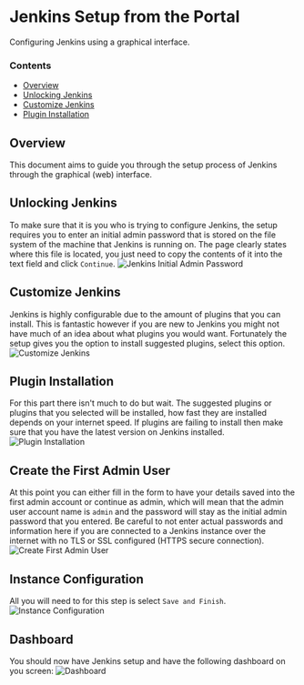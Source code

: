 # Jenkins Setup from the Portal
Configuring Jenkins using a graphical interface.
<!--TOC_START-->
### Contents
- [Overview](#overview)
- [Unlocking Jenkins](#unlocking-jenkins)
- [Customize Jenkins](#customize-jenkins)
- [Plugin Installation](#plugin-installation)

<!--TOC_END-->
## Overview
This document aims to guide you through the setup process of Jenkins through the graphical (web) interface.
## Unlocking Jenkins
To make sure that it is you who is trying to configure Jenkins, the setup requires you to enter an initial admin password that is stored on the file system of the machine that Jenkins is running on.
The page clearly states where this file is located, you just need to copy the contents of it into the text field and click `Continue`.
![Jenkins Initial Admin Password](https://i.imgur.com/Poqds4F.png)
## Customize Jenkins
Jenkins is highly configurable due to the amount of plugins that you can install.
This is fantastic however if you are new to Jenkins you might not have much of an idea about what plugins you would want.
Fortunately the setup gives you the option to install suggested plugins, select this option.
![Customize Jenkins](https://i.imgur.com/hg1BlXL.png)
## Plugin Installation
For this part there isn't much to do but wait.
The suggested plugins or plugins that you selected will be installed, how fast they are installed depends on your internet speed.
If plugins are failing to install then make sure that you have the latest version on Jenkins installed.
![Plugin Installation](https://i.imgur.com/tNnEJVf.png)
## Create the First Admin User
At this point you can either fill in the form to have your details saved into the first admin account or continue as admin, which will mean that the admin user account name is `admin` and the password will stay as the initial admin password that you entered.
Be careful to not enter actual passwords and information here if you are connected to a Jenkins instance over the internet with no TLS or SSL configured (HTTPS secure connection).
![Create First Admin User](https://i.imgur.com/DIzyESa.png)
## Instance Configuration
All you will need to for this step is select `Save and Finish`.
![Instance Configuration](https://i.imgur.com/SPPAiXG.png)
## Dashboard
You should now have Jenkins setup and have the following dashboard on you screen:
![Dashboard](https://i.imgur.com/JsVUo3x.png)

